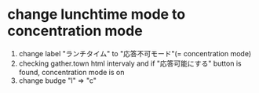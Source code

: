 # change lunchtime mode to concentration mode

1. change label "ランチタイム" to "応答不可モード"(= concentration mode)
2. checking gather.town html intervaly and if "応答可能にする" button is found, concentration mode is on
3. change budge "l" => "c"

